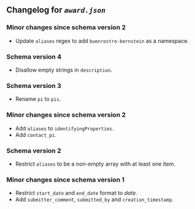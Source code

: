 ## Changelog for *`award.json`*

### Minor changes since schema version 2

* Update `aliases` regex to add `buenrostro-bernstein` as a namespace.

### Schema version 4

* Disallow empty strings in `description`.

### Schema version 3

* Rename `pi` to `pis`.

### Minor changes since schema version 2

* Add `aliases` to `identifyingProperties`.
* Add `contact_pi`.

### Schema version 2

* Restrict `aliases` to be a non-empty array with at least one item.

### Minor changes since schema version 1

* Restrict `start_date` and `end_date` format to *date*.
* Add `submitter_comment`, `submitted_by` and `creation_timestamp`.
